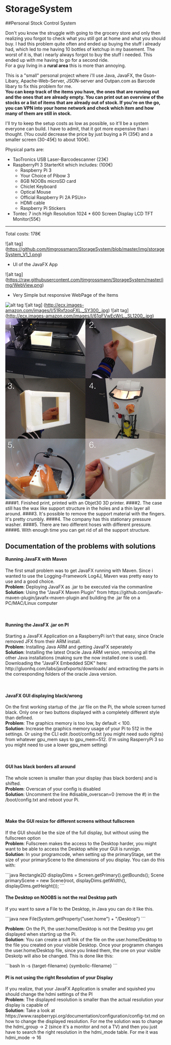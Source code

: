# StorageSystem
##Personal Stock Control System

Don't you know the struggle with going to the grocery store and only then realizing you forgot to check what you still got at home and what you should buy.
I had this problem quite often and ended up buying the stuff i already had, which led to me having 10 bottles of ketchup in my basement. The worst of it is, that i nearly always forgot to buy the stuff i needed. This ended up with me having to go for a second ride.
<br />For a guy living in a <b>rural area</b> this is more than annoying.

This is a "small" personal project where i'll use Java, JavaFX, the Gson-Libary, Apache-Web-Server, JSON-server and Outpan.com as Barcode libary to fix this problem for me. 
<br /><b>You can keep track of the items you have, the ones that are running out and the ones that are already empty.
You can print out an overview of the stocks or a list of items that are already out of stock.
If you're on the go, you can VPN into your home network and check which item and how many of them are still in stock.</b>

I'll try to keep the setup costs as low as possible, so it'll be a system everyone can build.
I have to admit, that it got more expensive than i thought. (You could decrease the price by just buying a Pi (35€) and a smaller screen (30-45€) to about 100€).

Physical parts are: 
  - TaoTronics USB Laser-Barcodescanner (23€)
  - RaspberryPI 3 StarterKit which includes: (100€)
      - Raspberry Pi 3
      - Your Choice of Pibow 3
      - 8GB NOOBs microSD card
      - Chiclet Keyboard
      - Optical Mouse
      - Official Raspberry Pi 2A PSUn>
      - HDMI cable
      - Raspberry Pi Stickers
  - Tontec 7 inch High Resolution 1024 * 600 Screen Display LCD TFT Monitor(55€)

------------------------------
Total costs: 178€

![alt tag] (https://github.com/timgrossmann/StorageSystem/blob/master/img/storageSystem_V1_1.png)
- UI of the JavaFX App


![alt tag] (https://raw.githubusercontent.com/timgrossmann/StorageSystem/master/img/WebView.png)
- Very Simple but responsive WebPage of the Items

![alt tag](http://ecx.images-amazon.com/images/I/71T55P9USGL._SL1500_.jpg)
![alt tag] (http://ecx.images-amazon.com/images/I/51RxfzoqFXL._SY300_.jpg)
![alt tag] (http://ecx.images-amazon.com/images/I/61qFVwEcWrL._SL1200_.jpg)
![alt tag](./case/casePrint.jpg)
####1. Finished print, printed with an Objet30 3D printer.
####2. The case still has the wax like support structure in the holes and a thin layer all around.
####3. It's possible to remove the support material with the fingers. It's pretty crumbly.
####4. The company has this stationary pressure washer.
####5. There are two different hoses with different pressure.
####6. With enough time you can get rid of all the support structure.

<h2>Documentation of the problems with solutions</h2>
<h4>Running JavaFX with Maven</h4>
<p>The first small problem was to get JavaFX running with Maven. Since i wanted to use the Logging-Framework Log4J, Maven was pretty easy to use and a good choice. <br />
<b>Problem</b>: Deploying JavaFX as .jar to be executed via the commanline <br />
<b>Solution</b>: Using the "JavaFX Maven Plugin" from https://github.com/javafx-maven-plugin/javafx-maven-plugin and building the .jar file on a PC/MAC/Linux computer</p>

<br />

<h4>Running the JavaFX .jar on PI</h4>
<p>Starting a JavaFX Application on a RaspberryPi isn't that easy, since Oracle removed JFX from their ARM install. <br />
<b>Problem</b>: Installing Java ARM and getting JavaFX seperately <br />
<b>Solution</b>: Installing the latest Oracle Java ARM version, removing all the other Java installations (making sure the now installed one is used). Downloading the "JavaFX Embedded SDK" here: http://gluonhq.com/labs/javafxports/downloads/ and extracting the parts in the corresponding folders of the oracle Java version.</p>

<br />

<h4>JavaFX GUI displaying black/wrong</h4>
<p>On the first working startup of the .jar file on the Pi, the whole screen turned black. Only one or two buttons displayed with a completely different style than defined. <br />
<b>Problem</b>: The graphics memory is too low, by default < 100. <br />
<b>Solution</b>: Increase the graphics memory usage of your Pi to 512 in the settings. Or using the CLI edit /boot/config.txt (you might need sudo rights) from whatever gpu_mem says to gpu_mem=512. (I'm using RasperryPi 3 so you might need to use a lower gpu_mem setting)</p>

<br />

<h4>GUI has black borders all around</h4>
<p>The whole screen is smaller than your display (has black borders) and is shifted. <br />
<b>Problem</b>: Overscan of your config is disabled <br />
<b>Solution</b>: Uncomment the line #disable_overscan=0 (remove the #) in the /boot/config.txt and reboot your Pi.</p>

<br />

<h4>Make the GUI resize for different screens without fullscreen</h4>
<p>If the GUI should be the size of the full display, but without using the fullscreen option <br />
<b>Problem</b>: Fullscreen makes the access to the Desktop harder, you might want to be able to access the Desktop while your GUI is runnign. <br />
<b>Solution</b>: In your programcode, when setting up the primaryStage, set the size of your primaryScene to the dimensions of you display. You can do this with:</p>
```java
Rectangle2D displayDims = Screen.getPrimary().getBounds();
Scene primaryScene = new Scene(root, displayDims.getWidth(), displayDims.getHeight());
```

<br />

<h4>The Desktop on NOOBS is not the real Desktop path</h4>
<p>If you want to save a File to the Desktop, in Java you can do it like this.</p>
```java
new File(System.getProperty("user.home") + "/Desktop")
```
<p><b>Problem</b>: On the Pi, the user.home/Desktop is not the Desktop you get displayed when starting up the Pi. <br />
<b>Solution</b>: You can create a soft link of the file on the user.home/Desktop to the file you created on your visible Desktop. Once your programm changes the user.home/Desktop file, since you linked them, the one on your visible Deskotp will also be changed. This is done like this:</p>
```bash
ln -s {target-filename} {symbolic-filename}
```

<br />

<h4>PI is not using the right Resolution of your Display</h4>
<p>If you realize, that your JavaFX Application is smaller and squished you should change the hdmi settings of the PI<br />
<b>Problem</b>: The displayed resolution is smaller than the actual resolution your display is capable of <br />
<b>Solution</b>: Take a look at https://www.raspberrypi.org/documentation/configuration/config-txt.md on how to change the displayed resolution. For me the solution was to change the hdmi_group -> 2 (since it's a monitor and not a TV) and then you just have to search the right resolution in the hdmi_mode table. For me it was hdmi_mode -> 16</p>
